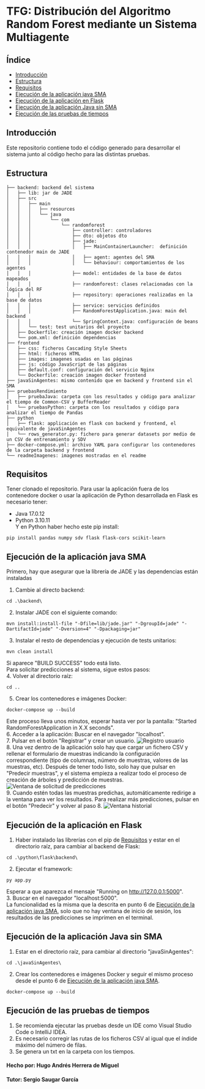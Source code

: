 # TFG: Distribución del Algoritmo Random Forest mediante un Sistema Multiagente

## Índice
- [Introducción](#introduccion)
- [Estructura](#estructura)
- [Requisitos](#requisitos)
- [Ejecución de la aplicación java SMA](#ejecución-de-la-aplicación-java-sma)
- [Ejecución de la aplicación en Flask](#ejecución-de-la-aplicación-en-flask)
- [Ejecución de la aplicación Java sin SMA](#ejecución-de-la-aplicación-java-sin-sma)
- [Ejecución de las pruebas de tiempos](#ejecución-de-las-pruebas-de-tiempos)

## Introducción

Este repositorio contiene todo el código generado para desarrollar el sistema junto al código hecho para las distintas pruebas.

## Estructura
```
├── backend: backend del sistema  
│   ├── lib: jar de JADE  
│   ├── src  
│   │   ├── main  
│   │   │   ├── resources  
│   │   │   └── java  
│   │   │       └── com  
│   │   │           └── randomforest  
│   │   │               ├── controller: controladores  
│   │   │               ├── dto: objetos dto  
│   │   │               ├── jade:   
│   │   │               │   ├── MainContainerLauncher:  definición contenedor main de JADE  
│   │   │               │   ├── agent: agentes del SMA  
│   │   │               │   └── behaviour: comportamientos de los agentes  
│   │   │               ├── model: entidades de la base de datos mapeados  
│   │   │               ├── randomforest: clases relacionadas con la lógica del RF  
│   │   │               ├── repository: operaciones realizadas en la base de datos  
│   │   │               ├── service: servicios definidos  
│   │   │               ├── RandomForestApplication.java: main del backend  
│   │   │               └── SpringContext.java: configuración de beans  
│   │   └── test: test unitarios del proyecto  
│   ├── Dockerfile: creación imagen docker backend   
│   └── pom.xml: definición dependencias  
├── frontend  
│   ├── css: ficheros Cascading Style Sheets 
│   ├── html: ficheros HTML  
│   ├── images: imagenes usadas en las páginas  
│   ├── js: código JavaScript de las páginas  
│   ├── default.conf: configuración del servicio Nginx  
│   └── Dockerfile: creación imagen docker frontend   
├── javaSinAgentes: mismo contenido que en backend y frontend sin el SMA  
├── pruebasRendimiento 
│   ├── pruebaJava: carpeta con los resultados y código para analizar el tiempo de Common-CSV y BufferReader  
│   └── pruebasPython: carpeta con los resultados y código para analizar el tiempo de Pandas  
├── python  
│   ├── flask: applicación en flask con backend y frontend, el equivalente de javaSinAgentes  
│   └── rows_generator.py: fichero para generar datasets por medio de un CSV de entrenamiento y SDV 
├── docker-compose.yml: archivo YAML para configurar los contenedores de la carpeta backend y frontend  
└── readmeImagenes: imagenes mostradas en el readme
```

## Requisitos
Tener clonado el repositorio. Para usar la aplicación fuera de los contenedore docker o usar la aplicación de Python desarrollada en Flask es necesario tener:
- Java 17.0.12
- Python 3.10.11  
Y en Python haber hecho este pip install:
```
pip install pandas numpy sdv flask flask-cors scikit-learn
```

## Ejecución de la aplicación java SMA
Primero, hay que asegurar que la librería de JADE y las dependencias están instaladas
1. Cambie al directo backend:
```
cd .\backend\
```
2. Instalar JADE con el siguiente comando:
```
mvn install:install-file "-Dfile=lib/jade.jar" "-DgroupId=jade" "-DartifactId=jade" "-Dversion=4" "-Dpackaging=jar"
```
3. Instalar el resto de dependencias y ejecución de tests unitarios:  
```
mvn clean install
```
Si aparece "BUILD SUCCESS" todo está listo.  
Para solicitar predicciones al sistema, sigue estos pasos:  
4. Volver al directorio raíz:
```
cd ..
```
5. Crear los contenedores e imágenes Docker:
```
docker-compose up --build
```
Este proceso lleva unos minutos, esperar hasta ver por la pantalla: "Started RandomForestApplication in X.X seconds".  
6. Acceder a la aplicación: Buscar en el navegador "localhost".  
7. Pulsar en el botón "Registrar" y crear un usuario. ![Registro usuario](readmeImagenes/registro.png)  
8. Una vez dentro de la aplicación solo hay que cargar un fichero CSV y rellenar el formulario de muestras indicando la configuración correspondiente (tipo de columnas, número de muestras, valores de las muestras, etc). Después de tener todo listo, solo hay que pulsar en "Predecir muestras", y el sistema empieza a realizar todo el proceso de creación de árboles y predicción de muestras. ![Ventana de solicitud de predicciones](readmeImagenes/prediccion.png)    
9. Cuando estén todas las muestras predichas, automáticamente redirige a la ventana para ver los resultados. Para realizar más predicciones, pulsar en el botón "Predecir" y volver al paso 8. ![Ventana historial](readmeImagenes/historial.png)    

## Ejecución de la aplicación en Flask
1. Haber instalado las librerías con el pip de [Requisitos](#requisitos) y estar en el directorio raíz, para cambiar al backend de Flask:
```
cd .\python\flask\backend\
```
2. Ejecutar el framework:
```
py app.py
```
Esperar a que aparezca el mensaje "Running on http://127.0.0.1:5000".  
3. Buscar en el navegador "localhost:5000".  
La funcionalidad es la misma que la descrita en punto 6 de [Ejecución de la aplicación java SMA](#ejecución-de-la-aplicación-java-sma), solo que no hay ventana de inicio de sesión, los resultados de las predicciones se imprimen en el terminal.  

## Ejecución de la aplicación Java sin SMA
1. Estar en el directorio raíz, para cambiar al directorio "javaSinAgentes":
```
cd .\javaSinAgentes\
```
2. Crear los contenedores e imágenes Docker y seguir el mismo proceso desde el punto 6 de [Ejecución de la aplicación java SMA](#ejecución-de-la-aplicación-java-sma).  
```
docker-compose up --build
```
## Ejecución de las pruebas de tiempos
1. Se recomienda ejecutar las pruebas desde un IDE como Visual Studio Code o IntelliJ IDEA.
2. Es necesario corregir las rutas de los ficheros CSV al igual que el índide máximo del número de filas.
3. Se genera un txt en la carpeta con los tiempos.  

#### Hecho por: Hugo Andrés Herrera de Miguel
#### Tutor: Sergio Saugar García
